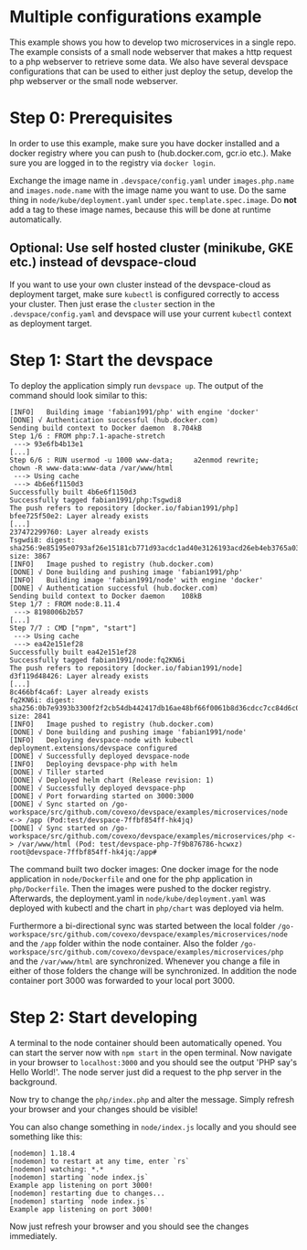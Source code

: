 # Multiple configurations example

This example shows you how to develop two microservices in a single repo. The example consists of a small node webserver that makes a http request to a php webserver to retrieve some data. We also have several devspace configurations that can be used to either just deploy the setup, develop the php webserver or the small node webserver.

# Step 0: Prerequisites

In order to use this example, make sure you have docker installed and a docker registry where you can push to (hub.docker.com, gcr.io etc.). Make sure you are logged in to the registry via `docker login`.  

Exchange the image name in `.devspace/config.yaml` under `images.php.name` and `images.node.name` with the image name you want to use. Do the same thing in `node/kube/deployment.yaml` under `spec.template.spec.image`.  Do **not** add a tag to these image names, because this will be done at runtime automatically.  

## Optional: Use self hosted cluster (minikube, GKE etc.) instead of devspace-cloud

If you want to use your own cluster instead of the devspace-cloud as deployment target, make sure `kubectl` is configured correctly to access your cluster. Then just erase the `cluster` section in the `.devspace/config.yaml` and devspace will use your current `kubectl` context as deployment target.

# Step 1: Start the devspace

To deploy the application simply run `devspace up`. The output of the command should look similar to this: 

```
[INFO]   Building image 'fabian1991/php' with engine 'docker'
[DONE] √ Authentication successful (hub.docker.com)
Sending build context to Docker daemon  8.704kB
Step 1/6 : FROM php:7.1-apache-stretch
 ---> 93e6fb4b13e1
[...]
Step 6/6 : RUN usermod -u 1000 www-data;     a2enmod rewrite;     chown -R www-data:www-data /var/www/html
 ---> Using cache
 ---> 4b6e6f1150d3
Successfully built 4b6e6f1150d3
Successfully tagged fabian1991/php:Tsgwdi8
The push refers to repository [docker.io/fabian1991/php]
bfee725f50e2: Layer already exists
[...]
237472299760: Layer already exists
Tsgwdi8: digest: sha256:9e85195e0793af26e15181cb771d93acdc1ad40e3126193acd26eb4eb3765a03 size: 3867
[INFO]   Image pushed to registry (hub.docker.com)
[DONE] √ Done building and pushing image 'fabian1991/php'
[INFO]   Building image 'fabian1991/node' with engine 'docker'
[DONE] √ Authentication successful (hub.docker.com)
Sending build context to Docker daemon    108kB
Step 1/7 : FROM node:8.11.4
 ---> 8198006b2b57
[...]
Step 7/7 : CMD ["npm", "start"]
 ---> Using cache
 ---> ea42e151ef28
Successfully built ea42e151ef28
Successfully tagged fabian1991/node:fq2KN6i
The push refers to repository [docker.io/fabian1991/node]
d3f119d48426: Layer already exists
[...]
8c466bf4ca6f: Layer already exists
fq2KN6i: digest: sha256:0b7e9393b3300f2f2cb54db442417db16ae48bf66f0061b8d36cdcc7cc84d6c0 size: 2841
[INFO]   Image pushed to registry (hub.docker.com)
[DONE] √ Done building and pushing image 'fabian1991/node'
[INFO]   Deploying devspace-node with kubectl
deployment.extensions/devspace configured
[DONE] √ Successfully deployed devspace-node
[INFO]   Deploying devspace-php with helm
[DONE] √ Tiller started
[DONE] √ Deployed helm chart (Release revision: 1)
[DONE] √ Successfully deployed devspace-php
[DONE] √ Port forwarding started on 3000:3000
[DONE] √ Sync started on /go-workspace/src/github.com/covexo/devspace/examples/microservices/node <-> /app (Pod:test/devspace-7ffbf854ff-hk4jq)
[DONE] √ Sync started on /go-workspace/src/github.com/covexo/devspace/examples/microservices/php <-> /var/www/html (Pod: test/devspace-php-7f9b876786-hcwxz)
root@devspace-7ffbf854ff-hk4jq:/app#
```

The command built two docker images: One docker image for the node application in `node/Dockerfile` and one for the php application in `php/Dockerfile`. Then the images were pushed to the docker registry. Afterwards, the deployment.yaml in `node/kube/deployment.yaml` was deployed with kubectl and the chart in `php/chart` was deployed via helm.  

Furthermore a bi-directional sync was started between the local folder `/go-workspace/src/github.com/covexo/devspace/examples/microservices/node` and the `/app` folder within the node container. Also the folder `/go-workspace/src/github.com/covexo/devspace/examples/microservices/php` and the `/var/www/html` are synchronized. Whenever you change a file in either of those folders the change will be synchronized. In addition the node container port 3000 was forwarded to your local port 3000.  

# Step 2: Start developing

A terminal to the node container should been automatically opened. You can start the server now with `npm start` in the open terminal. Now navigate in your browser to `localhost:3000` and you should see the output 'PHP say's Hello World!'. The node server just did a request to the php server in the background.  

Now try to change the `php/index.php` and alter the message. Simply refresh your browser and your changes should be visible!  

You can also change something in `node/index.js` locally and you should see something like this: 

```
[nodemon] 1.18.4
[nodemon] to restart at any time, enter `rs`
[nodemon] watching: *.*
[nodemon] starting `node index.js`
Example app listening on port 3000!
[nodemon] restarting due to changes...
[nodemon] starting `node index.js`
Example app listening on port 3000!
```

Now just refresh your browser and you should see the changes immediately. 
